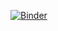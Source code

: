[![Binder](https://mybinder.org/badge_logo.svg)](https://mybinder.org/v2/gh/coobr01/binder-notebook-test/master)
